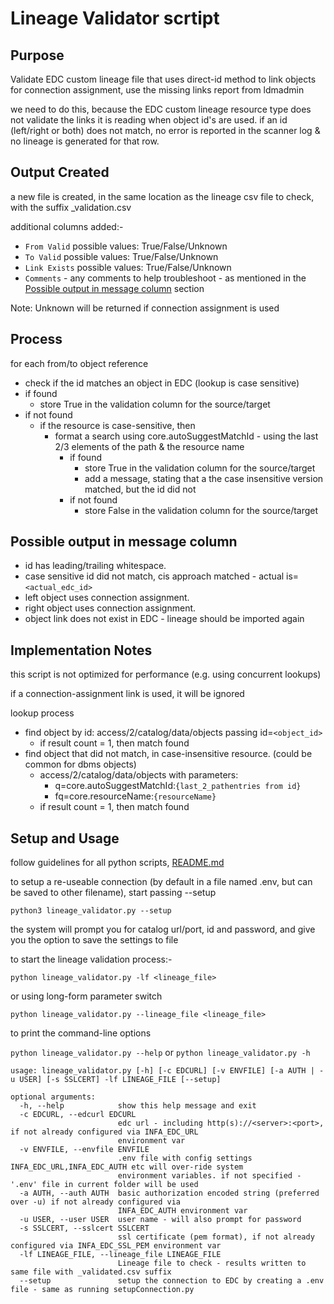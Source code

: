 # Lineage Validator scrtipt

## Purpose
Validate EDC custom lineage file that uses direct-id method to link objects
for connection assignment, use the missing links report from ldmadmin

we need to do this, because the EDC custom lineage resource type does not validate
the links it is reading when object id's are used.  if an id (left/right or both) does not match, no error is reported
in the scanner log & no lineage is generated for that row.

## Output Created
a new file is created, in the same location as the lineage csv file to check, with the suffix _validation.csv

additional columns added:-
- `From Valid`  possible values: True/False/Unknown
- `To Valid`    possible values: True/False/Unknown
- `Link Exists` possible values: True/False/Unknown
- `Comments`     - any comments to help troubleshoot - as mentioned in the [Possible output in message column](#possible-output-in-message-column) section

Note:  Unknown will be returned if connection assignment is used

## Process
for each from/to object reference
- check if the id matches an object in EDC (lookup is case sensitive)
- if found
  - store True in the validation column for the source/target
- if not found
  - if the resource is case-sensitive, then
    - format a search using core.autoSuggestMatchId - using the last 2/3 elements of the path & the resource name
       - if found
         - store True in the validation column for the source/target
         - add a message, stating that a the case insensitive version matched, but the id did not
       - if not found
         - store False in the validation column for the source/target


## Possible output in message column

- id has leading/trailing whitespace.
- case sensitive id did not match, cis approach matched - actual is=`<actual_edc_id>`
- left object uses connection assignment.
- right object uses connection assignment.
- object link does not exist in EDC - lineage should be imported again


## Implementation Notes

this script is not optimized for performance (e.g. using concurrent lookups)

if a connection-assignment link is used, it will be ignored

lookup process

- find object by id:  access/2/catalog/data/objects  passing id=`<object_id>`
  - if result count = 1, then match found
- find object that did not match, in case-insensitive resource.  (could be common for dbms objects)
  - access/2/catalog/data/objects with parameters:
    - q=core.autoSuggestMatchId:`{last_2_pathentries from id}`
    - fq=core.resourceName:`{resourceName}`
  - if result count = 1, then match found


## Setup and Usage

follow guidelines for all python scripts, [README.md](./README.md)

to setup a re-useable connection (by default in a file named .env, but can be saved to other filename), start passing --setup

`python3 lineage_validator.py --setup`

the system will prompt you for catalog url/port, id and password, and give you the option to save the settings to file

to start the lineage validation process:-

`python lineage_validator.py -lf <lineage_file>`

or using long-form parameter switch

`python lineage_validator.py --lineage_file <lineage_file>`

to print the command-line options

`python lineage_validator.py --help`  or `python lineage_validator.py -h`

```
usage: lineage_validator.py [-h] [-c EDCURL] [-v ENVFILE] [-a AUTH | -u USER] [-s SSLCERT] -lf LINEAGE_FILE [--setup]

optional arguments:
  -h, --help            show this help message and exit
  -c EDCURL, --edcurl EDCURL
                        edc url - including http(s)://<server>:<port>, if not already configured via INFA_EDC_URL
                        environment var
  -v ENVFILE, --envfile ENVFILE
                        .env file with config settings INFA_EDC_URL,INFA_EDC_AUTH etc will over-ride system
                        environment variables. if not specified - '.env' file in current folder will be used
  -a AUTH, --auth AUTH  basic authorization encoded string (preferred over -u) if not already configured via
                        INFA_EDC_AUTH environment var
  -u USER, --user USER  user name - will also prompt for password
  -s SSLCERT, --sslcert SSLCERT
                        ssl certificate (pem format), if not already configured via INFA_EDC_SSL_PEM environment var
  -lf LINEAGE_FILE, --lineage_file LINEAGE_FILE
                        Lineage file to check - results written to same file with _validated.csv suffix
  --setup               setup the connection to EDC by creating a .env file - same as running setupConnection.py
```

